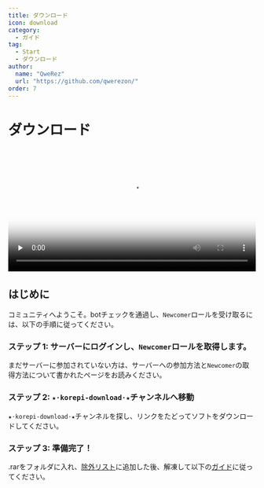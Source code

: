 ```yaml
---
title: ダウンロード
icon: download
category:
  - ガイド
tag:
  - Start
  - ダウンロード
author:
  name: "QweRez"
  url: "https://github.com/qwerezon/"
order: 7
---
```


# ダウンロード

<video controls preload="none" width="100%" poster="https://nextcloud.atruicardona.xyz/s/HFYfj2E25cFYnYC/preview"><source src="https://nextcloud.atruicardona.xyz/s/HFYfj2E25cFYnYC/download" type="video/mp4"></video>

## はじめに

コミュニティへようこそ。botチェックを通過し、`Newcomer`ロールを受け取るには、以下の手順に従ってください。

### ステップ 1: サーバーにログインし、`Newcomer`ロールを取得します。

まだサーバーに参加されていない方は、サーバーへの参加方法と`Newcomer`の取得方法について書かれたページをお読みください。

### ステップ 2: `★⋅korepi-download⋅★`チャンネルへ移動

`★⋅korepi-download⋅★`チャンネルを探し、リンクをたどってソフトをダウンロードしてください。

### ステップ 3: 準備完了！

.rarをフォルダに入れ、[除外リスト](../guide/virus.md)に追加した後、解凍して以下の[ガイド](../guide/getkey.md)に従ってください。
